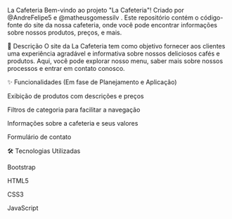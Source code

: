 La Cafeteria
Bem-vindo ao projeto "La Cafeteria"! Criado por @AndreFelipe5 e @matheusgomessilv . 
Este repositório contém o código-fonte do site da nossa cafeteria, onde você pode encontrar informações sobre nossos produtos, preços, e mais. 


📜 Descrição
O site da La Cafeteria tem como objetivo fornecer aos clientes uma experiência agradável e informativa sobre nossos deliciosos cafés e produtos. Aqui, você pode explorar nosso menu, saber mais sobre nossos processos e entrar em contato conosco.

✨ Funcionalidades (Em fase de Planejamento e Aplicação)

Exibição de produtos com descrições e preços

Filtros de categoria para facilitar a navegação 

Informações sobre a cafeteria e seus valores

Formulário de contato

🛠️ Tecnologias Utilizadas

Bootstrap

HTML5

CSS3

JavaScript



